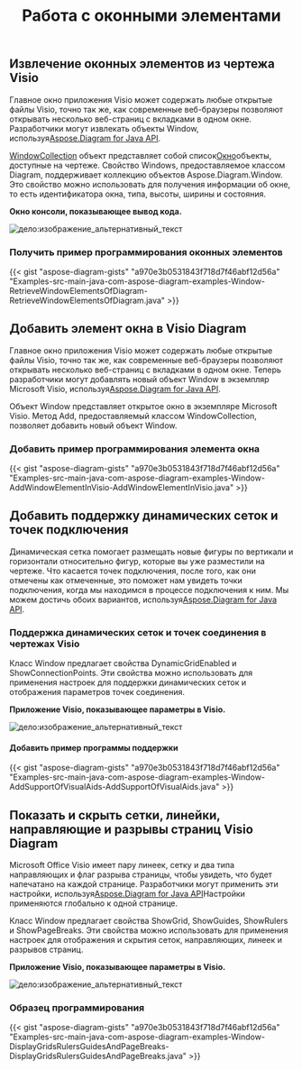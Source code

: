 ﻿---
title: Работа с оконными элементами
type: docs
weight: 130
url: /ru/java/working-with-window-elements/
---
## **Извлечение оконных элементов из чертежа Visio**
 Главное окно приложения Visio может содержать любые открытые файлы Visio, точно так же, как современные веб-браузеры позволяют открывать несколько веб-страниц с вкладками в одном окне. Разработчики могут извлекать объекты Window, используя[Aspose.Diagram for Java API](https://products.aspose.com/diagram/java/).

[WindowCollection](https://reference.aspose.com/diagram/java/com.aspose.diagram/windowcollection) объект представляет собой список[Окно](https://reference.aspose.com/diagram/java/com.aspose.diagram/window)объекты, доступные на чертеже. Свойство Windows, предоставляемое классом Diagram, поддерживает коллекцию объектов Aspose.Diagram.Window. Это свойство можно использовать для получения информации об окне, то есть идентификатора окна, типа, высоты, ширины и состояния.

**Окно консоли, показывающее вывод кода.**

![дело:изображение_альтернативный_текст](http://i.imgur.com/zduARGh.png)
### **Получить пример программирования оконных элементов**
{{< gist "aspose-diagram-gists" "a970e3b0531843f718d7f46abf12d56a" "Examples-src-main-java-com-aspose-diagram-examples-Window-RetrieveWindowElementsOfDiagram-RetrieveWindowElementsOfDiagram.java" >}}
## **Добавить элемент окна в Visio Diagram**
 Главное окно приложения Visio может содержать любые открытые файлы Visio, точно так же, как современные веб-браузеры позволяют открывать несколько веб-страниц с вкладками в одном окне. Теперь разработчики могут добавлять новый объект Window в экземпляр Microsoft Visio, используя[Aspose.Diagram for Java API](https://products.aspose.com/diagram/java/).

Объект Window представляет открытое окно в экземпляре Microsoft Visio. Метод Add, предоставляемый классом WindowCollection, позволяет добавить новый объект Window.
### **Добавить пример программирования элемента окна**
{{< gist "aspose-diagram-gists" "a970e3b0531843f718d7f46abf12d56a" "Examples-src-main-java-com-aspose-diagram-examples-Window-AddWindowElementInVisio-AddWindowElementInVisio.java" >}}
## **Добавить поддержку динамических сеток и точек подключения**
Динамическая сетка помогает размещать новые фигуры по вертикали и горизонтали относительно фигур, которые вы уже разместили на чертеже. Что касается точек подключения, после того, как они отмечены как отмеченные, это поможет нам увидеть точки подключения, когда мы находимся в процессе подключения к ним. Мы можем достичь обоих вариантов, используя[Aspose.Diagram for Java API](https://products.aspose.com/diagram/java/).
### **Поддержка динамических сеток и точек соединения в чертежах Visio**
Класс Window предлагает свойства DynamicGridEnabled и ShowConnectionPoints. Эти свойства можно использовать для применения настроек для поддержки динамических сеток и отображения параметров точек соединения.

**Приложение Visio, показывающее параметры в Visio.**

![дело:изображение_альтернативный_текст](http://i.imgur.com/bxsJIwF.png)
#### **Добавить пример программы поддержки**
{{< gist "aspose-diagram-gists" "a970e3b0531843f718d7f46abf12d56a" "Examples-src-main-java-com-aspose-diagram-examples-Window-AddSupportOfVisualAids-AddSupportOfVisualAids.java" >}}
## **Показать и скрыть сетки, линейки, направляющие и разрывы страниц Visio Diagram**
 Microsoft Office Visio имеет пару линеек, сетку и два типа направляющих и флаг разрыва страницы, чтобы увидеть, что будет напечатано на каждой странице. Разработчики могут применить эти настройки, используя[Aspose.Diagram for Java API](https://products.aspose.com/diagram/java/)Настройки применяются глобально к одной странице.

Класс Window предлагает свойства ShowGrid, ShowGuides, ShowRulers и ShowPageBreaks. Эти свойства можно использовать для применения настроек для отображения и скрытия сеток, направляющих, линеек и разрывов страниц.

**Приложение Visio, показывающее параметры в Visio.**

![дело:изображение_альтернативный_текст](http://i.imgur.com/E0pvXbP.png)
### **Образец программирования**
{{< gist "aspose-diagram-gists" "a970e3b0531843f718d7f46abf12d56a" "Examples-src-main-java-com-aspose-diagram-examples-Window-DisplayGridsRulersGuidesAndPageBreaks-DisplayGridsRulersGuidesAndPageBreaks.java" >}}
